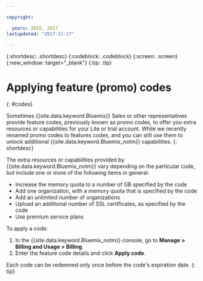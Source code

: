 ```yaml
---

copyright:

  years: 2015, 2017
lastupdated: "2017-11-17"

---
```


{:shortdesc: .shortdesc}
{:codeblock: .codeblock}
{:screen: .screen}
{:new_window: target="_blank"}
{:tip: .tip}

# Applying feature (promo) codes
{: #codes}

Sometimes {{site.data.keyword.Bluemix}} Sales or other representatives provide feature codes, previously known as promo codes, to offer you extra resources or capabilities for your Lite or trial account. While we recently renamed promo codes to features codes, and you can still use them to unlock additional {{site.data.keyword.Bluemix_notm}} capabilities.
{: shortdesc}

The extra resources or capabilities provided by {{site.data.keyword.Bluemix_notm}} vary depending on the particular code,
but include one or more of the following items in general:

  * Increase the memory quota to a number of GB specified by the code
  * Add one organization, with a memory quota that is specified by the code
  * Add an unlimited number of organizations
  * Upload an additional number of SSL certificates, as specified by the code
  * Use premium service plans

To apply a code:

1. In the {{site.data.keyword.Bluemix_notm}} console, go to **Manage > Billing and Usage > Billing**.
2. Enter the feature code details and click **Apply code**.

Each  code can be redeemed only once before the code's expiration date.
{: tip}
